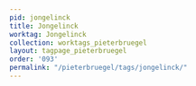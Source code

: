 ```yaml
---
pid: jongelinck
title: Jongelinck
worktag: Jongelinck
collection: worktags_pieterbruegel
layout: tagpage_pieterbruegel
order: '093'
permalink: "/pieterbruegel/tags/jongelinck/"
---
```

